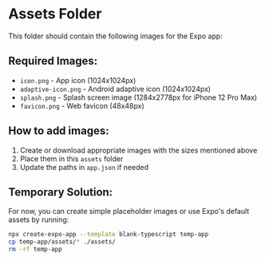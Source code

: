 # Assets Folder

This folder should contain the following images for the Expo app:

## Required Images:
- `icon.png` - App icon (1024x1024px)
- `adaptive-icon.png` - Android adaptive icon (1024x1024px)
- `splash.png` - Splash screen image (1284x2778px for iPhone 12 Pro Max)
- `favicon.png` - Web favicon (48x48px)

## How to add images:
1. Create or download appropriate images with the sizes mentioned above
2. Place them in this `assets` folder
3. Update the paths in `app.json` if needed

## Temporary Solution:
For now, you can create simple placeholder images or use Expo's default assets by running:
```bash
npx create-expo-app --template blank-typescript temp-app
cp temp-app/assets/* ./assets/
rm -rf temp-app
```
